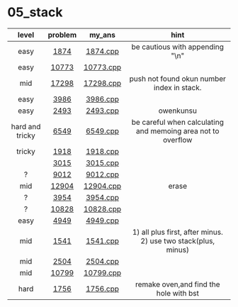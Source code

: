 # 05_stack
| level | problem | my_ans | hint |
| :--: | :--: | :--: | :--: |
| easy | [1874](https://www.acmicpc.net/problem/1874) | [1874.cpp](./1874/1874.cpp) | be cautious with appending "\n" |
| easy | [10773](https://www.acmicpc.net/problem/10773) | [10773.cpp](./10773/10773.cpp) |  |
| mid | [17298](https://www.acmicpc.net/problem/17298) | [17298.cpp](./17298/17298.cpp) | push not found okun number index in stack. |
| easy | [3986](https://www.acmicpc.net/problem/3986) | [3986.cpp](./3986/3986.cpp) |  |
| easy | [2493](https://www.acmicpc.net/problem/2493) | [2493.cpp](./2493/2493.cpp) | owenkunsu |
| hard and tricky | [6549](https://www.acmicpc.net/problem/6549) | [6549.cpp](./6549/6549.cpp) | be careful when calculating and memoing area not to overflow |
| tricky | [1918](https://www.acmicpc.net/problem/1918) | [1918.cpp](./1918/1918.cpp) |  |
|  | [3015](https://www.acmicpc.net/problem/3015) | [3015.cpp](./3015/3015.cpp) |  |
| ? | [9012](https://www.acmicpc.net/problem/9012) | [9012.cpp](./9012/9012.cpp) |  |
| mid | [12904](https://www.acmicpc.net/problem/12904) | [12904.cpp](./12904/12904.cpp) | erase |
| ? | [3954](https://www.acmicpc.net/problem/3954) | [3954.cpp](./3954/3954.cpp) |  |
| ? | [10828](https://www.acmicpc.net/problem/10828) | [10828.cpp](./10828/10828.cpp) |  |
| easy | [4949](https://www.acmicpc.net/problem/4949) | [4949.cpp](./4949/4949.cpp) |  |
| mid | [1541](https://www.acmicpc.net/problem/1541) | [1541.cpp](./1541/1541.cpp) | 1) all plus first, after minus. 2) use two stack(plus, minus) |
| mid | [2504](https://www.acmicpc.net/problem/2504) | [2504.cpp](./2504/2504.cpp) |  |
| mid | [10799](https://www.acmicpc.net/problem/10799) | [10799.cpp](./10799/10799.cpp) |  |
| hard | [1756](https://www.acmicpc.net/problem/1756) | [1756.cpp](./1756/1756.cpp) | remake oven,and find the hole with bst |
